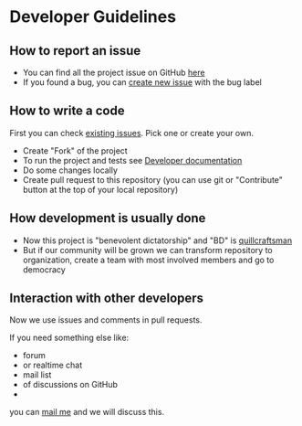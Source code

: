 # Developer Guidelines

## How to report an issue

* You can find all the project issue on GitHub [here](https://github.com/quillcraftsman/lavacactus/issues)
* If you found a bug, you can [create new issue](https://github.com/quillcraftsman/lavacactus/issues/new) with the bug label

## How to write a code

First you can check [existing issues](https://github.com/quillcraftsman/lavacactus/issues). Pick one or create your own.

* Create "Fork" of the project
* To run the project and tests see [Developer documentation](https://github.com/quillcraftsman/lavacactus/blob/master/DEVELOPER_DOCUMENTATION.md)
* Do some changes locally
* Create pull request to this repository (you can use git or "Contribute" button at the top of your local repository)

## How development is usually done

* Now this project is "benevolent dictatorship" and "BD" is [quillcraftsman](https://github.com/quillcraftsman)
* But if our community will be grown we can
transform repository to organization,
create a team with most involved members
and go to democracy

## Interaction with other developers

Now we use issues and comments in pull requests.

If you need something else like:
* forum 
* or realtime chat 
* mail list
* of discussions on GitHub
* 
you can [mail me](mailto:quill@craftsman.lol) and we will discuss this. 